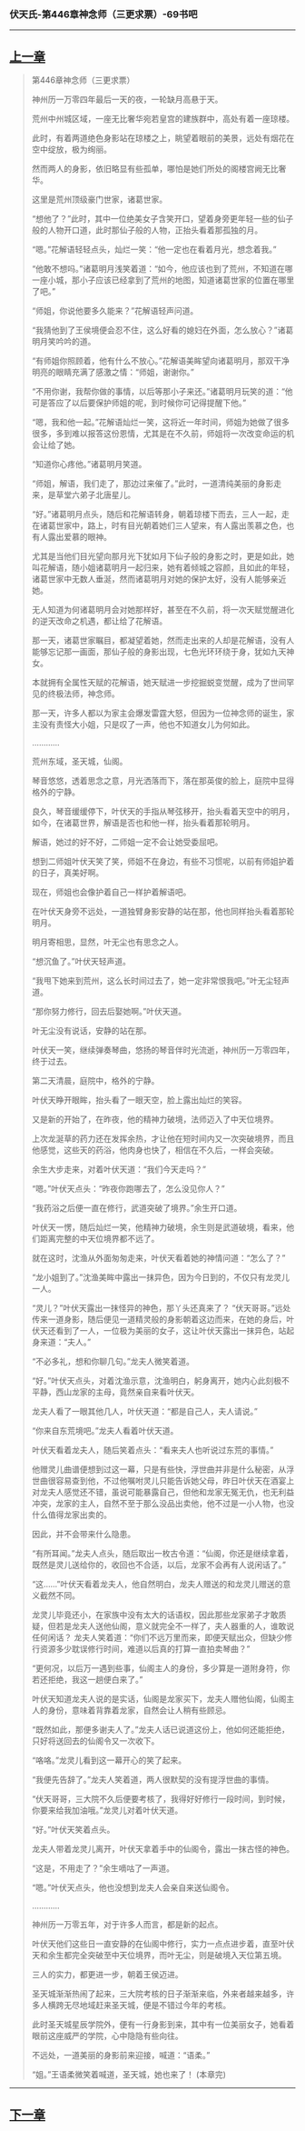 ### 伏天氏-第446章神念师（三更求票）-69书吧

--------
[上一章](./ec1c2ad15dc42f80ac379912fefaa6cd.md)
--------


>
>
>
>第446章神念师（三更求票）
>
>神州历一万零四年最后一天的夜，一轮缺月高悬于天。
>
>荒州中州城区域，一座无比奢华宛若皇宫的建族群中，高处有着一座琼楼。
>
>此时，有着两道绝色身影站在琼楼之上，眺望着眼前的美景，远处有烟花在空中绽放，极为绚丽。
>
>然而两人的身影，依旧略显有些孤单，哪怕是她们所处的阁楼宫阙无比奢华。
>
>这里是荒州顶级豪门世家，诸葛世家。
>
>“想他了？”此时，其中一位绝美女子含笑开口，望着身旁更年轻一些的仙子般的人物开口道，此时那仙子般的人物，正抬头看着那孤独的月。
>
>“嗯。”花解语轻轻点头，灿烂一笑：“他一定也在看着月光，想念着我。”
>
>“他敢不想吗。”诸葛明月浅笑着道：“如今，他应该也到了荒州，不知道在哪一座小城，那小子应该已经拿到了荒州的地图，知道诸葛世家的位置在哪里了吧。”
>
>“师姐，你说他要多久能来？”花解语轻声问道。
>
>“我猜他到了王侯境便会忍不住，这么好看的媳妇在外面，怎么放心？”诸葛明月笑吟吟的道。
>
>“有师姐你照顾着，他有什么不放心。”花解语美眸望向诸葛明月，那双干净明亮的眼睛充满了感激之情：“师姐，谢谢你。”
>
>“不用你谢，我帮你做的事情，以后等那小子来还。”诸葛明月玩笑的道：“他可是答应了以后要保护师姐的呢，到时候你可记得提醒下他。”
>
>“嗯，我和他一起。”花解语灿烂一笑，这将近一年时间，师姐为她做了很多很多，多到难以报答这份恩情，尤其是在不久前，师姐将一次改变命运的机会让给了她。
>
>“知道你心疼他。”诸葛明月笑道。
>
>“师姐，解语，我们走了，那边过来催了。”此时，一道清纯美丽的身影走来，是草堂六弟子北唐星儿。
>
>“好。”诸葛明月点头，随后和花解语转身，朝着琼楼下而去，三人一起，走在诸葛世家中，路上，时有目光朝着她们三人望来，有人露出羡慕之色，也有人露出爱慕的眼神。
>
>尤其是当他们目光望向那月光下犹如月下仙子般的身影之时，更是如此，她叫花解语，随小姐诸葛明月一起归来，她有着倾城之容颜，且如此的年轻，诸葛世家中无数人垂涎，然而诸葛明月对她的保护太好，没有人能够亲近她。
>
>无人知道为何诸葛明月会对她那样好，甚至在不久前，将一次天赋觉醒进化的逆天改命之机遇，都让给了花解语。
>
>那一天，诸葛世家瞩目，都凝望着她，然而走出来的人却是花解语，没有人能够忘记那一画面，那仙子般的身影出现，七色光环环绕于身，犹如九天神女。
>
>本就拥有全属性天赋的花解语，她天赋进一步挖掘蜕变觉醒，成为了世间罕见的终极法师，神念师。
>
>那一天，许多人都以为家主会爆发雷霆大怒，但因为一位神念师的诞生，家主没有责怪大小姐，只是叹了一声，他也不知道女儿为何如此。
>
>…………
>
>荒州东域，圣天城，仙阁。
>
>琴音悠悠，透着思念之意，月光洒落而下，落在那英俊的脸上，庭院中显得格外的宁静。
>
>良久，琴音缓缓停下，叶伏天的手指从琴弦移开，抬头看着天空中的明月，如今，在诸葛世界，解语是否也和他一样，抬头看着那轮明月。
>
>解语，她过的好不好，二师姐一定不会让她受委屈吧。
>
>想到二师姐叶伏天笑了笑，师姐不在身边，有些不习惯呢，以前有师姐护着的日子，真美好啊。
>
>现在，师姐也会像护着自己一样护着解语吧。
>
>在叶伏天身旁不远处，一道独臂身影安静的站在那，他也同样抬头看着那轮明月。
>
>明月寄相思，显然，叶无尘也有思念之人。
>
>“想沉鱼了。”叶伏天轻声道。
>
>“我甩下她来到荒州，这么长时间过去了，她一定非常恨我吧。”叶无尘轻声道。
>
>“那你努力修行，回去后娶她啊。”叶伏天道。
>
>叶无尘没有说话，安静的站在那。
>
>叶伏天一笑，继续弹奏琴曲，悠扬的琴音伴时光流逝，神州历一万零四年，终于过去。
>
>第二天清晨，庭院中，格外的宁静。
>
>叶伏天睁开眼眸，抬头看了一眼天空，脸上露出灿烂的笑容。
>
>又是新的开始了，在昨夜，他的精神力破境，法师迈入了中天位境界。
>
>上次龙涎草的药力还在发挥余热，才让他在短时间内又一次突破境界，而且他感觉，这些天的药浴，他肉身也快了，相信在不久后，一样会突破。
>
>余生大步走来，对着叶伏天道：“我们今天走吗？”
>
>“嗯。”叶伏天点头：“昨夜你跑哪去了，怎么没见你人？”
>
>“我药浴之后便一直在修行，武道突破了境界。”余生开口道。
>
>叶伏天一愣，随后灿烂一笑，他精神力破境，余生则是武道破境，看来，他们距离完整的中天位境界都不远了。
>
>就在这时，沈渔从外面匆匆走来，叶伏天看着她的神情问道：“怎么了？”
>
>“龙小姐到了。”沈渔美眸中露出一抹异色，因为今日到的，不仅只有龙灵儿一人。
>
>“灵儿？”叶伏天露出一抹怪异的神色，那丫头还真来了？
>“伏天哥哥。”远处传来一道身影，随后便见一道精灵般的身影朝着这边而来，在她的身后，叶伏天还看到了一人，一位极为美丽的女子，这让叶伏天露出一抹异色，站起身来道：“夫人。”
>
>“不必多礼，想和你聊几句。”龙夫人微笑着道。
>
>“好。”叶伏天点头，对着沈渔示意，沈渔明白，躬身离开，她内心此刻极不平静，西山龙家的主母，竟然亲自来看叶伏天。
>
>龙夫人看了一眼其他几人，叶伏天道：“都是自己人，夫人请说。”
>
>“你来自东荒境吧。”龙夫人看着叶伏天道。
>
>叶伏天看着龙夫人，随后笑着点头：“看来夫人也听说过东荒的事情。”
>
>他赠灵儿曲谱便想到过这一幕，只是有些快，浮世曲并非是什么秘密，从浮世曲很容易查到他，不过他嘱咐灵儿只能告诉她父母，昨日叶伏天在酒宴上对龙夫人感觉还不错，虽说可能暴露自己，但他和龙家无冤无仇，也无利益冲突，龙家的主人，自然不至于那么没品出卖他，他不过是一小人物，也没什么值得龙家出卖的。
>
>因此，并不会带来什么隐患。
>
>“有所耳闻。”龙夫人点头，随后取出一枚古令道：“仙阁，你还是继续拿着，既然是灵儿送给你的，收回也不合适，以后，龙家不会再有人说闲话了。”
>
>“这……”叶伏天看着龙夫人，他自然明白，龙夫人赠送的和龙灵儿赠送的意义截然不同。
>
>龙灵儿毕竟还小，在家族中没有太大的话语权，因此那些龙家弟子才敢质疑，但若是龙夫人送他仙阁，意义就完全不一样了，夫人器重的人，谁敢说任何闲话？
>龙夫人笑着道：“你们不远万里而来，即便天赋出众，但缺少修行资源多少耽误修行时间，难道以后真的打算一直拍卖琴曲？”
>
>“更何况，以后万一遇到些事，仙阁主人的身份，多少算是一道附身符，你若还拒绝，我这一趟便白来了。”
>
>叶伏天知道龙夫人说的是实话，仙阁是龙家买下，龙夫人赠他仙阁，仙阁主人的身份，意味着背靠着龙家，自然会让人稍有些顾忌。
>
>“既然如此，那便多谢夫人了。”龙夫人话已说道这份上，他如何还能拒绝，只好将送回去的仙阁令又一次收下。
>
>“咯咯。”龙灵儿看到这一幕开心的笑了起来。
>
>“我便先告辞了。”龙夫人笑着道，两人很默契的没有提浮世曲的事情。
>
>“伏天哥哥，三大院不久后便要考核了，我得好好修行一段时间，到时候，你要来给我加油哦。”龙灵儿对着叶伏天道。
>
>“好。”叶伏天笑着点头。
>
>龙夫人带着龙灵儿离开，叶伏天拿着手中的仙阁令，露出一抹古怪的神色。
>
>“这是，不用走了？”余生嘀咕了一声道。
>
>“嗯。”叶伏天点头，他也没想到龙夫人会亲自来送仙阁令。
>
>…………
>
>神州历一万零五年，对于许多人而言，都是新的起点。
>
>叶伏天他们这些日一直安静的在仙阁中修行，实力一点点进步着，直至叶伏天和余生都完全突破至中天位境界，而叶无尘，则是破境入天位第五境。
>
>三人的实力，都更进一步，朝着王侯迈进。
>
>圣天城渐渐热闹了起来，三大院考核的日子渐渐来临，外来者越来越多，许多人横跨无尽地域赶来圣天城，便是不错过今年的考核。
>
>此时圣天城星辰学院外，便有一行身影到来，其中有一位美丽女子，她看着眼前这座威严的学院，心中隐隐有些向往。
>
>不远处，一道美丽的身影前来迎接，喊道：“语柔。”
>
>“姐。”王语柔微笑着喊道，圣天城，她也来了！
>(本章完)
>
>

--------
[下一章](./44c88b72c3345331ed91a90022a46293.md)
--------
